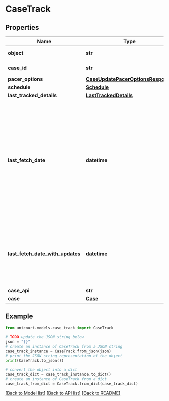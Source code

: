 # CaseTrack


## Properties

Name | Type | Description | Notes
------------ | ------------- | ------------- | -------------
**object** | **str** | Name of the object. | [default to 'CaseTrack']
**case_id** | **str** | Unique Id for a Case in UniCourt. | 
**pacer_options** | [**CaseUpdatePacerOptionsResponse**](CaseUpdatePacerOptionsResponse.md) |  | 
**schedule** | [**Schedule**](Schedule.md) |  | 
**last_tracked_details** | [**LastTrackedDetails**](LastTrackedDetails.md) |  | 
**last_fetch_date** | **datetime** | The date and time when the case was last fetched from the Court. This date and time is in UTC. Formatted as YYYY-MM-DDTHH:MM:SS+ZZ:zz, Note: It is not necessary that every time the case is fetched from Court we find changes in the case information. It could be that we already have the latest information from the Court and no changes exist. | 
**last_fetch_date_with_updates** | **datetime** | The date and time when the case was last fetched from the Court where we found changes in the case information. This date and time is in UTC. Formatted as YYYY-MM-DDTHH:MM:SS+ZZ:zz, | 
**case_api** | **str** |  | 
**case** | [**Case**](Case.md) |  | 

## Example

```python
from unicourt.models.case_track import CaseTrack

# TODO update the JSON string below
json = "{}"
# create an instance of CaseTrack from a JSON string
case_track_instance = CaseTrack.from_json(json)
# print the JSON string representation of the object
print(CaseTrack.to_json())

# convert the object into a dict
case_track_dict = case_track_instance.to_dict()
# create an instance of CaseTrack from a dict
case_track_from_dict = CaseTrack.from_dict(case_track_dict)
```
[[Back to Model list]](../README.md#documentation-for-models) [[Back to API list]](../README.md#documentation-for-api-endpoints) [[Back to README]](../README.md)



